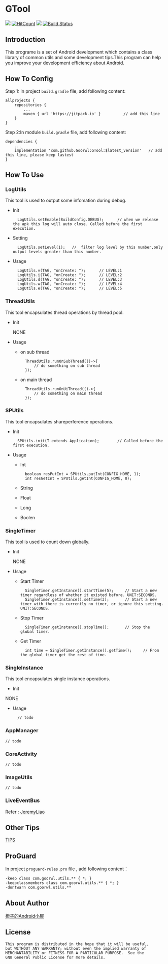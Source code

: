 # GTool 

[![](https://jitpack.io/v/Goorwl/GTool.svg)](https://jitpack.io/#Goorwl/GTool)
[![HitCount](http://hits.dwyl.io/goorwl/GTool.svg)](http://hits.dwyl.io/goorwl/GTool)
[![](https://img.shields.io/badge/blog-%E6%A9%99%E5%AD%90-blue.svg)](https://xiaozhuanlan.com/goorwl?rel=goorwl) [![Build Status](https://travis-ci.org/Goorwl/GTool.svg?branch=master)](https://travis-ci.org/Goorwl/GTool)

## Introduction	
   
This programe is a set of Android development which contains a class library of common utils and some development tips.This program can help you improve your development efficiency about Android.

## How To Config

Step 1: In project `build.gradle` file, add following content:

	allprojects {
		repositories {
			...
			maven { url 'https://jitpack.io' }			// add this line
		}
	}

Step 2:In module `build.gradle` file, add following content:

	dependencies {
		...
		implementation 'com.github.Goorwl:GTool:$latest_version'   // add this line, please keep lastest
	}

## How To Use

### LogUtils

This tool is used to output some infomation during debug.

* Init
	
		LogUtils.setEnable(BuildConfig.DEBUG);		// when we release the apk this log will auto close. Called before the first execution.

* Setting

		LogUtils.setLevel(1); 	// 	filter log level by this number,only output levels greater than this number.

* Usage

		LogUtils.v(TAG, "onCreate: ");		// LEVEL:1
        LogUtils.i(TAG, "onCreate: ");		// LEVEL:2
        LogUtils.d(TAG, "onCreate: ");		// LEVEL:3
        LogUtils.w(TAG, "onCreate: ");		// LEVEL:4
        LogUtils.e(TAG, "onCreate: ");		// LEVEL:5
	

### ThreadUtils

This tool encapsulates thread operations by thread pool.

* Init

	NONE

* Usage

	* on sub thread
	
	        ThreadUtils.runOnSubThread(()->{
	            // do something on sub thread
	        });

	* on main thread
	
	        ThreadUtils.runOnUiThread(()->{
	            // do something on main thread
	        });

### SPUtils

This tool encapsulates shareperference operations.

* Init

		SPUtils.init(T extends Application);		// Called before the first execution.

* Usage

	* Int

		    boolean resPutInt = SPUtils.putInt(CONFIG_HOME, 1);
        	int resGetInt = SPUtils.getInt(CONFIG_HOME, 0);

	* String
	* Float
	* Long
	* Boolen
	
### SingleTimer

This tool is used to count down globally.

* Init

	NONE

* Usage

	* Start Timer
	
			SingleTimer.getInstance().startTime(5);		// Start a new timer regardless of whether it existed before. UNIT:SECONDS.
			SingleTimer.getInstance().setTime(3);		// Start a new timer with there is currently no timer, or ignore this setting.  UNIT:SECONDS.

	* Stop Timer

			SingleTimer.getInstance().stopTime();		// Stop the global timer. 

	* Get Timer
	
    	    int time = SingleTimer.getInstance().getTime();		// From the global timer get the rest of time.
        
### SingleInstance

This tool encapsulates single instance operations.

* Init

NONE

* Usage

		// todo

### AppManager

	// todo

### CoreActivity

	// todo

### ImageUtils

	// todo

### LiveEventBus

Refer : [JeremyLiao](https://github.com/JeremyLiao/LiveEventBus)

## Other Tips 

[TIPS](./TIPS.md)

## ProGuard

In project `proguard-rules.pro` file , add following content：

	-keep class com.goorwl.utils.** { *; }
	-keepclassmembers class com.goorwl.utils.** { *; }
	-dontwarn com.goorwl.utils.**

## About Author

[橙子的Android小屋](https://xiaozhuanlan.com/goorwl?rel=goorwl)

## License

    This program is distributed in the hope that it will be useful,
    but WITHOUT ANY WARRANTY; without even the implied warranty of
    MERCHANTABILITY or FITNESS FOR A PARTICULAR PURPOSE.  See the
    GNU General Public License for more details.
